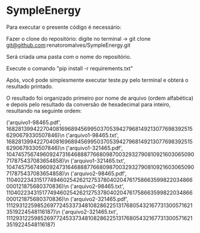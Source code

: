 # SympleEnergy
Para executar o presente código é necessário:

Fazer o clone do repositório:
digite no terminal -> git clone git@github.com:renatoromalves/SympleEnergy.git

Será criada uma pasta com o nome do repositório.

Execute o comando "pip install -r requirements.txt"

Após, você pode simplesmente executar teste.py pelo terminal e obterá o resultado printado.

O resultado foi organizado primeiro por nome de arquivo (ordem alfabética) e depois pelo resultado da conversão de hexadecimal para inteiro, resultando na seguinte ordem:

('arquivo1-98465.pdf', 1682813994227040816968945699503705394279681492130776983925156290679330507846)\n
('arquivo1-98465.txt', 1682813994227040816968945699503705394279681492130776983925156290679330507846)\n
('arquivo1-321465.pdf', 104745756749609247316468887766809870032932790810921603065090717875437083654858)\n
('arquivo1-321465.txt', 104745756749609247316468887766809870032932790810921603065090717875437083654858)\n
('arquivo2-98465.pdf', 110402234315177494602542621275378040204761758663599822034866000121875680370836)\n
('arquivo2-98465.txt', 110402234315177494602542621275378040204761758663599822034866000121875680370836)\n
('arquivo2-321465.pdf', 111293122598526977245337348108286225131768054321677313005716213519224548116187)\n
('arquivo2-321465.txt', 111293122598526977245337348108286225131768054321677313005716213519224548116187)
